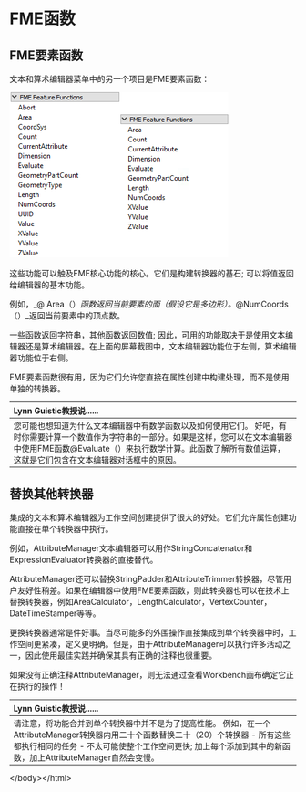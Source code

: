 # FME函数

## FME要素函数

文本和算术编辑器菜单中的另一个项目是FME要素函数：

[![](../.gitbook/assets/img1.006.attributemanagerfmefunctions.png)](https://github.com/domix2000/FMETraining/blob/Desktop-Advanced-2018/DesktopAdvanced1Attributes/Images/Img1.006.AttributeManagerFMEFunctions.png)

这些功能可以触及FME核心功能的核心。它们是构建转换器的基石; 可以将值返回给编辑器的基本功能。

例如，_@ Area（）_函数返回当前要素的面（假设它是多边形）。_@NumCoords（）_返回当前要素中的顶点数。

一些函数返回字符串，其他函数返回数值; 因此，可用的功能取决于是使用文本编辑器还是算术编辑器。在上面的屏幕截图中，文本编辑器功能位于左侧，算术编辑器功能位于右侧。

FME要素函数很有用，因为它们允许您直接在属性创建中构建处理，而不是使用单独的转换器。

|  Lynn Guistic教授说...... |
| :--- |
|  您可能也想知道为什么文本编辑器中有数学函数以及如何使用它们。  好吧，有时你需要计算一个数值作为字符串的一部分。如果是这样，您可以在文本编辑器中使用FME函数@Evaluate（）来执行数学计算。此函数了解所有数值运算，这就是它们包含在文本编辑器对话框中的原因。 |

## 替换其他转换器

集成的文本和算术编辑器为工作空间创建提供了很大的好处。它们允许属性创建功能直接在单个转换器中执行。

例如，AttributeManager文本编辑器可以用作StringConcatenator和ExpressionEvaluator转换器的直接替代。

AttributeManager还可以替换StringPadder和AttributeTrimmer转换器，尽管用户友好性稍差。如果在编辑器中使用FME要素函数，则此转换器也可以在技术上替换转换器，例如AreaCalculator，LengthCalculator，VertexCounter，DateTimeStamper等等。

更换转换器通常是件好事。当尽可能多的外围操作直接集成到单个转换器中时，工作空间更紧凑，定义更明确。但是，由于AttributeManager可以执行许多活动之一，因此使用最佳实践并确保其具有正确的注释也很重要。

如果没有正确注释AttributeManager，则无法通过查看Workbench画布确定它正在执行的操作！

|  Lynn Guistic教授说...... |
| :--- |
|  请注意，将功能合并到单个转换器中并不是为了提高性能。  例如，在一个AttributeManager转换器内用二十个函数替换二十（20）个转换器 - 所有这些都执行相同的任务 - 不太可能使整个工作空间更快; 加上每个添加到其中的新函数，加上AttributeManager自然会变慢。 |

&lt;/body&gt;&lt;/html&gt;

